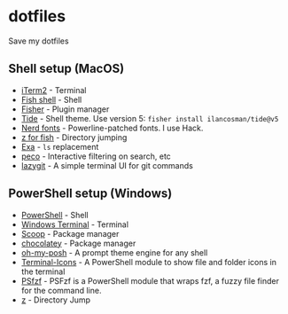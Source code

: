 # dotfiles
Save my dotfiles


## Shell setup (MacOS)
- [iTerm2](https://iterm2.com/) - Terminal
- [Fish shell](https://fishshell.com/) - Shell
- [Fisher](https://github.com/jorgebucaran/fisher) - Plugin manager
- [Tide](https://github.com/IlanCosman/tide) - Shell theme. Use version 5: `fisher install ilancosman/tide@v5`
- [Nerd fonts](https://github.com/ryanoasis/nerd-fonts) - Powerline-patched fonts. I use Hack.
- [z for fish](https://github.com/jethrokuan/z) - Directory jumping
- [Exa](https://the.exa.website/) - `ls` replacement
- [peco](https://github.com/peco/peco) - Interactive filtering on search, etc
- [lazygit](https://github.com/jesseduffield/lazygit) - A simple terminal UI for git commands


## PowerShell setup (Windows)
- [PowerShell](https://github.com/PowerShell/PowerShell) - Shell
- [Windows Terminal](https://apps.microsoft.com/store/detail/windows-terminal/9N0DX20HK701) - Terminal
- [Scoop](https://scoop.sh/) - Package manager
- [chocolatey](https://chocolatey.org/) - Package manager
- [oh-my-posh](https://ohmyposh.dev/) - A prompt theme engine for any shell
- [Terminal-Icons](https://github.com/devblackops/Terminal-Icons) - A PowerShell module to show file and folder icons in the terminal
- [PSfzf](https://github.com/kelleyma49/PSFzf) - PSFzf is a PowerShell module that wraps fzf, a fuzzy file finder for the command line.
- [z](https://www.powershellgallery.com/packages/z) - Directory Jump
